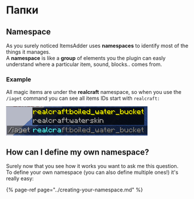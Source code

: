 # Папки

## Namespace

As you surely noticed ItemsAdder uses **namespaces** to identify most of the things it manages.  
A **namespace** is like a **group** of elements you the plugin can easly understand where a particular item, sound, blocks.. comes from.

### Example

All magic items are under the **realcraft** namespace, so when you use the `/iaget` command you can see all items IDs start with `realcraft:`

![](../../../../.gitbook/assets/image%20%2810%29.png)

## How can I define my own namespace?

Surely now that you see how it works you want to ask me this question.  
To define your own namespace \(you can also define multiple ones!\) it's really easy:

{% page-ref page="../creating-your-namespace.md" %}







